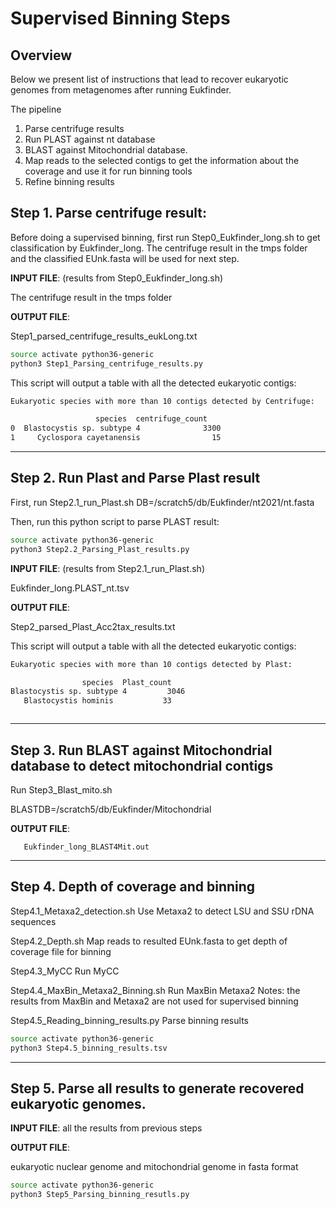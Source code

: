 # Supervised Binning Steps

## Overview

Below we present list of instructions that lead to recover eukaryotic genomes from metagenomes after running Eukfinder.

The pipeline
1. Parse centrifuge results
2. Run PLAST against nt database 
3. BLAST against Mitochondrial database.
4. Map reads to the selected contigs to get the information about the coverage and use it for run binning tools
5. Refine binning results



## Step 1. Parse centrifuge result:

Before doing a supervised binning, first run Step0_Eukfinder_long.sh to get classification by Eukfinder_long.
The centrifuge result in the tmps folder and the classified EUnk.fasta will be used for next step.


**INPUT FILE**: (results from Step0_Eukfinder_long.sh)

The centrifuge result in the tmps folder

**OUTPUT FILE**:

Step1_parsed_centrifuge_results_eukLong.txt

   ```sh
   source activate python36-generic
   python3 Step1_Parsing_centrifuge_results.py
   ```

This script will output a table with all the detected eukaryotic contigs:

   ```sh
Eukaryotic species with more than 10 contigs detected by Centrifuge:

                      species  centrifuge_count
0  Blastocystis sp. subtype 4              3300
1     Cyclospora cayetanensis                15


   ```

------------------------------

## Step 2. Run Plast and Parse Plast result

First, run Step2.1_run_Plast.sh
DB=/scratch5/db/Eukfinder/nt2021/nt.fasta


Then, run this python script to parse PLAST result:

   ```sh
   source activate python36-generic
   python3 Step2.2_Parsing_Plast_results.py
   ```


**INPUT FILE**: (results from Step2.1_run_Plast.sh)

Eukfinder_long.PLAST_nt.tsv

**OUTPUT FILE**:

Step2_parsed_Plast_Acc2tax_results.txt


This script will output a table with all the detected eukaryotic contigs:

   ```sh
Eukaryotic species with more than 10 contigs detected by Plast:

                   species  Plast_count
Blastocystis sp. subtype 4         3046
      Blastocystis hominis           33



   ```
       
------------------------------

## Step 3. Run BLAST against Mitochondrial database to detect mitochondrial contigs

Run Step3_Blast_mito.sh

BLASTDB=/scratch5/db/Eukfinder/Mitochondrial


**OUTPUT FILE**:

       Eukfinder_long_BLAST4Mit.out


------------------------------

## Step 4. Depth of coverage and binning

Step4.1_Metaxa2_detection.sh
Use Metaxa2 to detect LSU and SSU rDNA sequences

Step4.2_Depth.sh
Map reads to resulted EUnk.fasta to get depth of coverage file for binning

Step4.3_MyCC
Run MyCC

Step4.4_MaxBin_Metaxa2_Binning.sh
Run MaxBin Metaxa2
Notes: the results from MaxBin and Metaxa2 are not used for supervised binning

Step4.5_Reading_binning_results.py
Parse binning results


   ```sh
   source activate python36-generic
   python3 Step4.5_binning_results.tsv
   ```
------------------------------

## Step 5. Parse all results to generate recovered eukaryotic genomes.


**INPUT FILE**: all the results from previous steps

**OUTPUT FILE**:

eukaryotic nuclear genome and mitochondrial genome in fasta format

   ```sh
   source activate python36-generic
   python3 Step5_Parsing_binning_resutls.py
   ```

